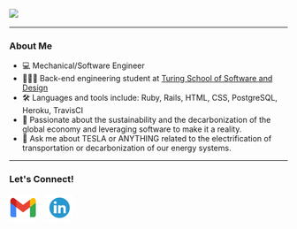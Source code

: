 <p align="left">
  <img src="https://github-readme-stats.vercel.app/api?username=brueck1988&show_icons=true&theme=dracula"/>
</p>

---
<h3 align="left">About Me</h3>
<p align="left">
  <ul>
    <li>
      💻  Mechanical/Software Engineer
    </li>
    <li>
        👩🏽‍💻  Back-end engineering student at <a href="https://turing.edu/"> Turing School of Software and Design</a>
    </li>
    <li>
      🛠  Languages and tools include: Ruby, Rails, HTML, CSS, PostgreSQL, Heroku, TravisCI
    </li>
    <li>
      🌱  Passionate about the sustainability and the decarbonization of the global economy and leveraging software to make it a reality.
    </li>
        <li>
       💬 Ask me about TESLA or ANYTHING related to the electrification of transportation or decarbonization of our energy systems.
    </li>
  </ul>
</p>

---

<h3 align="left">Let's Connect!</h3>

<p align="left">
  <a href="mailto:brueck1988@gmail.com" target="_blank"><img alt='turing logo' title='turing.edu' height="50" src="/gmail.png"></a> &nbsp;&nbsp;
  <a href="https://www.linkedin.com/in/brueck1988/" target="_blank"><img alt='turing logo' title='turing.edu' height="50" src="/linkedin.png"></a> &nbsp;&nbsp;
</p><br>

<!--
**brueck1988/brueck1988** is a ✨ _special_ ✨ repository because its `README.md` (this file) appears on your GitHub profile.

Here are some ideas to get you started:

- 🔭 I’m currently working on ...
- 🌱 I’m currently learning ...
- 👯 I’m looking to collaborate on ...
- 🤔 I’m looking for help with ...
- 💬 Ask me about ...
- 📫 How to reach me: ...
- 😄 Pronouns: ...
- ⚡ Fun fact: ...
-->
